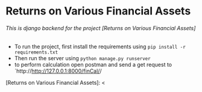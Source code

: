 # Returns on Various Financial Assets

###### This is django backend for the project [Returns on Various Financial Assets]
- To run the project, first install the requirements using `pip install -r requirements.txt`
- Then run the server using `python manage.py runserver`
- to perform calculation open postman and send a get request to `http://http://127.0.0.1:8000/finCal/<amount>/<years>



[Returns on Various Financial Assets]: <

